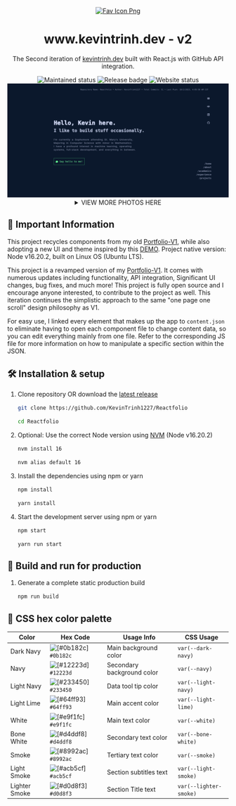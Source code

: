 <p align="center">
  <a href="https://www.kevintrinh.dev" target="_blank">
    <img alt="Fav Icon Png" src="https://github.com/KevinTrinh1227/Reactfolio/blob/master/public/assets/readme-icon.png" width="100"/>
  </a>
</p>
<h1 align="center">
  www.kevintrinh.dev - v2
</h1>
<p align="center">
  The Second iteration of <a href="https://www.kevintrinh.dev" target="_blank">kevintrinh.dev</a> built with React.js with GitHub API integration.
</p>

<div align="center">
  <img src="https://img.shields.io/badge/Maintained%3F-yes-green.svg" alt="Maintained status" />
  <img src="https://img.shields.io/github/v/release/KevinTrinh1227/Reactfolio.svg" alt="Release badge" />
  <img src="https://img.shields.io/website.svg?down_color=red&down_message=down&up_color=green&up_message=up&url=http%3A%2F%2Fkevintrinh.dev" alt="Website status" /> 
</div>

<a href="https://kevintrinh.dev" target="_blank">
  <img alt="Screen Shot from 10-03-2023 of landing page." src="https://github.com/KevinTrinh1227/Reactfolio/blob/master/public/assets/screenshot_1.png">
</a>

<details>
  <summary align="center">VIEW MORE PHOTOS HERE</summary>
    <a href="https://www.kevintrinh.dev" target="_blank">
      <img alt="Screen Shot" src="https://github.com/KevinTrinh1227/Reactfolio/blob/master/public/assets/screenshot_2.png">
      <img alt="Screen Shot" src="https://github.com/KevinTrinh1227/Reactfolio/blob/master/public/assets/screenshot_3.png">
      <img alt="Screen Shot" src="https://github.com/KevinTrinh1227/Reactfolio/blob/master/public/assets/screenshot_4.png">
      <img alt="Screen Shot" src="https://github.com/KevinTrinh1227/Reactfolio/blob/master/public/assets/screenshot_5.png">
    </a>
</details>

## 📌 Important Information

This project recycles components from my old [Portfolio-V1](https://github.com/KevinTrinh1227/Trinh), while also adopting a new UI and theme inspired by this [DEMO](https://steam-portfolio-demo.vercel.app/). Project native version: Node v16.20.2, built on Linux OS (Ubuntu LTS).

This project is a revamped version of my [Portfolio-V1](https://kevintrinh-v1.netlify.app). It comes with numerous updates including functionality, API integration, Significant UI changes, bug fixes, and much more! This project is fully open source and I encourage anyone interested, to contribute to the project as well. This iteration continues the simplistic approach to the same "one page one scroll" design philosophy as V1.

For easy use, I linked every element that makes up the app to `content.json` to eliminate having to open each component file to change content data, so you can edit everything mainly from one file. Refer to the corresponding JS file for more information on how to manipulate a specific section within the JSON.

## 🛠 Installation & setup

1. Clone repository OR download the [latest release](https://github.com/KevinTrinh1227/Reactfolio/releases)
   
   ```sh
   git clone https://github.com/KevinTrinh1227/Reactfolio
   ```

   ```sh
   cd Reactfolio
   ```

2. Optional: Use the correct Node version using [NVM](https://github.com/nvm-sh/nvm) (Node v16.20.2)

   ```sh
   nvm install 16
   ```

   ```sh
   nvm alias default 16
   ```

3. Install the dependencies using npm or yarn

   ```sh
   npm install
   ```

   ```sh
   yarn install
   ```

3. Start the development server using npm or yarn

   ```sh
   npm start
   ```

   ```sh
   yarn run start
   ```

## 🚀 Build and run for production

1. Generate a complete static production build

   ```sh
   npm run build
   ```

## 🎨 CSS hex color palette

| Color         | Hex Code                                                             | Usage Info                 | CSS Usage              |
| ------------- | -------------------------------------------------------------------- | -------------------------- | ---------------------- |
| Dark Navy     | ![[#0b182c]](https://via.placeholder.com/10/0b182c?text=+) `#0b182c` | Main background color      | `var(--dark-navy)`     |
| Navy          | ![[#12223d]](https://via.placeholder.com/10/12223d?text=+) `#12223d` | Secondary background color | `var(--navy)`          |
| Light Navy    | ![[#233450]](https://via.placeholder.com/10/233450?text=+) `#233450` | Data tool tip color        | `var(--light-navy)`    |
| Light Lime    | ![[#64ff93]](https://via.placeholder.com/10/64ff93?text=+) `#64ff93` | Main accent color          | `var(--light-lime)`    |
| White         | ![[#e9f1fc]](https://via.placeholder.com/10/e9f1fc?text=+) `#e9f1fc` | Main text color            | `var(--white)`         |
| Bone White    | ![[#d4ddf8]](https://via.placeholder.com/10/d4ddf8?text=+) `#d4ddf8` | Secondary text color       | `var(--bone-white)`    |
| Smoke         | ![[#8992ac]](https://via.placeholder.com/10/8992ac?text=+) `#8992ac` | Tertiary text color        | `var(--smoke)`         |
| Light Smoke   | ![[#acb5cf]](https://via.placeholder.com/10/acb5cf?text=+) `#acb5cf` | Section subtitles text     | `var(--light-smoke)`   |
| Lighter Smoke | ![[#d0d8f3]](https://via.placeholder.com/10/d0d8f3?text=+) `#d0d8f3` | Section Title text         | `var(--lighter-smoke)` |
